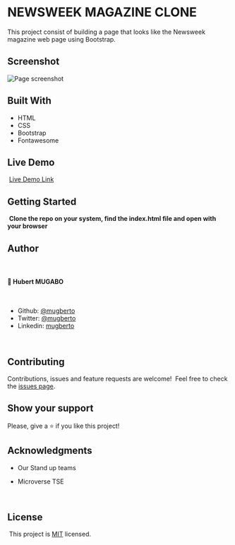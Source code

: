 # NEWSWEEK MAGAZINE CLONE
This project consist of building a page that looks like the Newsweek magazine web page using Bootstrap.

## Screenshot

![Page screenshot](images/app_screenshot.png)

## Built With

- HTML
- CSS
- Bootstrap
- Fontawesome
  ​

## Live Demo

​
[Live Demo Link](https://rawcdn.githack.com/mugberto/newsweek-clone/3633c605a1572d213a26336b335956704dae4d91/index.html)
​

## Getting Started

​
**Clone the repo on your system, find the index.html file and open with your browser**
​

## Author
​
#### 👤 **Hubert MUGABO**
​
- Github: [@mugberto](https://github.com/mugberto)
- Twitter: [@mugberto](https://twitter.com/mugberto)
- Linkedin: [mugberto](https://www.linkedin.com/in/hubert-mugabo-23144b6a/)

 ​
## Contributing

Contributions, issues and feature requests are welcome!
​
Feel free to check the [issues page](https://github.com/mugberto/newsweed-clone/issues).
​

## Show your support

Please, give a ⭐️ if you like this project!
​

## Acknowledgments

- Our Stand up teams
- Microverse TSE

  ​
## License
​
This project is [MIT](lic.url) licensed.
